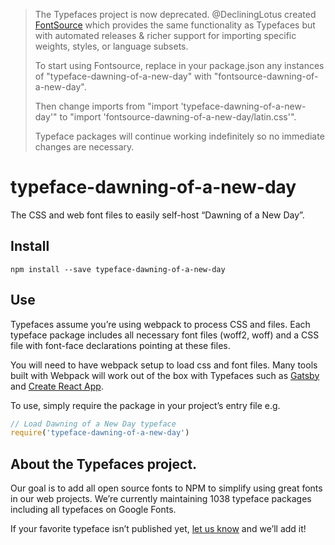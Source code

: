 >The Typefaces project is now deprecated. @DecliningLotus created
[FontSource](https://github.com/fontsource/fontsource) which provides the
same functionality as Typefaces but with automated releases & richer
support for importing specific weights, styles, or language subsets.
>
>To start using Fontsource, replace in your package.json any instances of
"typeface-dawning-of-a-new-day" with "fontsource-dawning-of-a-new-day".
>
> Then change imports from "import 'typeface-dawning-of-a-new-day'" to "import 'fontsource-dawning-of-a-new-day/latin.css'".
>
>Typeface packages will continue working indefinitely so no immediate
>changes are necessary.

# typeface-dawning-of-a-new-day

The CSS and web font files to easily self-host “Dawning of a New Day”.

## Install

`npm install --save typeface-dawning-of-a-new-day`

## Use

Typefaces assume you’re using webpack to process CSS and files. Each typeface
package includes all necessary font files (woff2, woff) and a CSS file with
font-face declarations pointing at these files.

You will need to have webpack setup to load css and font files. Many tools built
with Webpack will work out of the box with Typefaces such as [Gatsby](https://github.com/gatsbyjs/gatsby)
and [Create React App](https://github.com/facebookincubator/create-react-app).

To use, simply require the package in your project’s entry file e.g.

```javascript
// Load Dawning of a New Day typeface
require('typeface-dawning-of-a-new-day')
```

## About the Typefaces project.

Our goal is to add all open source fonts to NPM to simplify using great fonts in
our web projects. We’re currently maintaining 1038 typeface packages
including all typefaces on Google Fonts.

If your favorite typeface isn’t published yet, [let us know](https://github.com/KyleAMathews/typefaces)
and we’ll add it!
